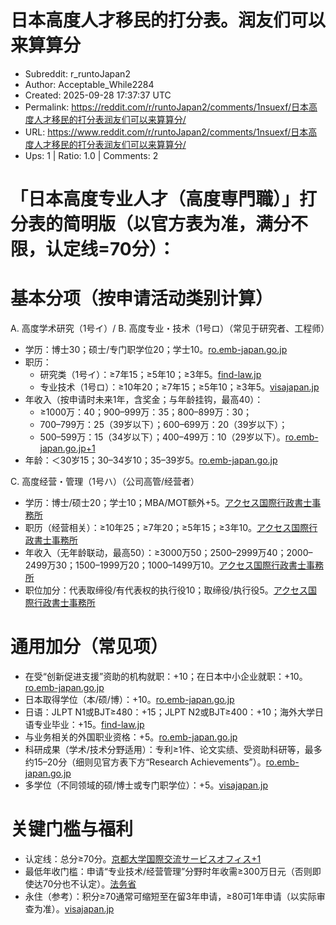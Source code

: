 # 日本高度人才移民的打分表。润友们可以来算算分

- Subreddit: r_runtoJapan2
- Author: Acceptable_While2284
- Created: 2025-09-28 17:37:37 UTC
- Permalink: https://reddit.com/r/runtoJapan2/comments/1nsuexf/日本高度人才移民的打分表润友们可以来算算分/
- URL: https://www.reddit.com/r/runtoJapan2/comments/1nsuexf/日本高度人才移民的打分表润友们可以来算算分/
- Ups: 1 | Ratio: 1.0 | Comments: 2


# 「日本高度专业人才（高度専門職）」打分表的简明版（以官方表为准，满分不限，认定线=70分）：

# 基本分项（按申请活动类别计算）

A. 高度学术研究（1号イ）/ B.
高度专业・技术（1号ロ）（常见于研究者、工程师）

- 学历：博士30；硕士/专门职学位20；学士10。[ro.emb-japan.go.jp](https://www.ro.emb-japan.go.jp/files/100500331.pdf)
- 职历：
  - 研究类（1号イ）：≥7年15；≥5年10；≥3年5。[find-law.jp](https://www.find-law.jp/15590984249576?utm_source=chatgpt.com)
  - 专业技术（1号ロ）：≥10年20；≥7年15；≥5年10；≥3年5。[visajapan.jp](https://www.visajapan.jp/koudo_point1?utm_source=chatgpt.com)
- 年收入（按申请时未来1年，含奖金；与年龄挂钩，最高40）：
  - ≥1000万：40；900–999万：35；800–899万：30；
  - 700–799万：25（39岁以下）；600–699万：20（39岁以下）；
  - 500–599万：15（34岁以下）；400–499万：10（29岁以下）。[ro.emb-japan.go.jp+1](https://www.ro.emb-japan.go.jp/files/100500331.pdf)
- 年龄：＜30岁15；30–34岁10；35–39岁5。[ro.emb-japan.go.jp](https://www.ro.emb-japan.go.jp/files/100500331.pdf)

C. 高度经营・管理（1号ハ）（公司高管/经营者）

- 学历：博士/硕士20；学士10；MBA/MOT额外+5。[アクセス国際行政書士事務所](https://access-tokyo.jp/status-of-residence-list/highly-skilled-professional/advanced-business-management/?utm_source=chatgpt.com)
- 职历（经营相关）：≥10年25；≥7年20；≥5年15；≥3年10。[アクセス国際行政書士事務所](https://access-tokyo.jp/status-of-residence-list/highly-skilled-professional/advanced-business-management/?utm_source=chatgpt.com)
- 年收入（无年龄联动，最高50）：≥3000万50；2500–2999万40；2000–2499万30；1500–1999万20；1000–1499万10。[アクセス国際行政書士事務所](https://access-tokyo.jp/status-of-residence-list/highly-skilled-professional/advanced-business-management/?utm_source=chatgpt.com)
- 职位加分：代表取缔役/有代表权的执行役10；取缔役/执行役5。[アクセス国際行政書士事務所](https://access-tokyo.jp/status-of-residence-list/highly-skilled-professional/advanced-business-management/?utm_source=chatgpt.com)

# 通用加分（常见项）

- 在受“创新促进支援”资助的机构就职：+10；在日本中小企业就职：+10。[ro.emb-japan.go.jp](https://www.ro.emb-japan.go.jp/files/100500331.pdf)
- 日本取得学位（本/硕/博）：+10。[ro.emb-japan.go.jp](https://www.ro.emb-japan.go.jp/files/100500331.pdf)
- 日语：JLPT N1或BJT≥480：+15；JLPT
  N2或BJT≥400：+10；海外大学日语专业毕业：+15。[find-law.jp](https://www.find-law.jp/15590984249576?utm_source=chatgpt.com)
- 与业务相关的外国职业资格：+5。[ro.emb-japan.go.jp](https://www.ro.emb-japan.go.jp/files/100500331.pdf)
- 科研成果（学术/技术分野适用）：专利≥1件、论文实绩、受资助科研等，最多约15–20分（细则见官方表下方“Research
  Achievements”）。[ro.emb-japan.go.jp](https://www.ro.emb-japan.go.jp/files/100500331.pdf)
- 多学位（不同领域的硕/博士或专门职学位）：+5。[visajapan.jp](https://www.visajapan.jp/koudo_point1?utm_source=chatgpt.com)

# 关键门槛与福利

- 认定线：总分≥70分。[京都大学国際交流サービスオフィス+1](https://kuiso.oc.kyoto-u.ac.jp/en/visa/for_highly_skilled/)
- 最低年收门槛：申请“专业技术/经营管理”分野时年收需≥300万日元（否则即使达70分也不认定）。[法务省](https://www.moj.go.jp/isa/content/930001657.pdf?utm_source=chatgpt.com)
- 永住（参考）：积分≥70通常可缩短至在留3年申请，≥80可1年申请（以实际审查为准）。[visajapan.jp](https://www.visajapan.jp/koudo_point1?utm_source=chatgpt.com)

